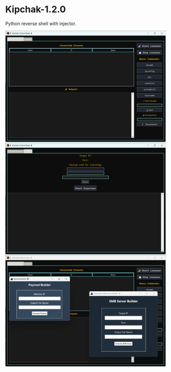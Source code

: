 # Kipchak-1.2.0
Python reverse shell with injector.

![!](https://github.com/KipchakProject/Kipchak-1.2.0/blob/main/Screenshot%202025-04-27%20140512.png)
![!](https://github.com/KipchakProject/Kipchak-1.2.0/blob/main/Screenshot%202025-04-27%20140516.png)
![!](https://github.com/KipchakProject/Kipchak-1.2.0/blob/main/Screenshot%202025-04-27%20140536.png)
